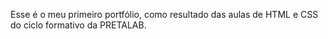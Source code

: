 Esse é o meu primeiro portfólio, como resultado das aulas de HTML e CSS do ciclo formativo da PRETALAB.
